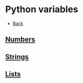 # Python variables

+ [Back](../README.md)

## [Numbers](Numbers.py)
## [Strings](Strings.py)
## [Lists](Lists.py)
